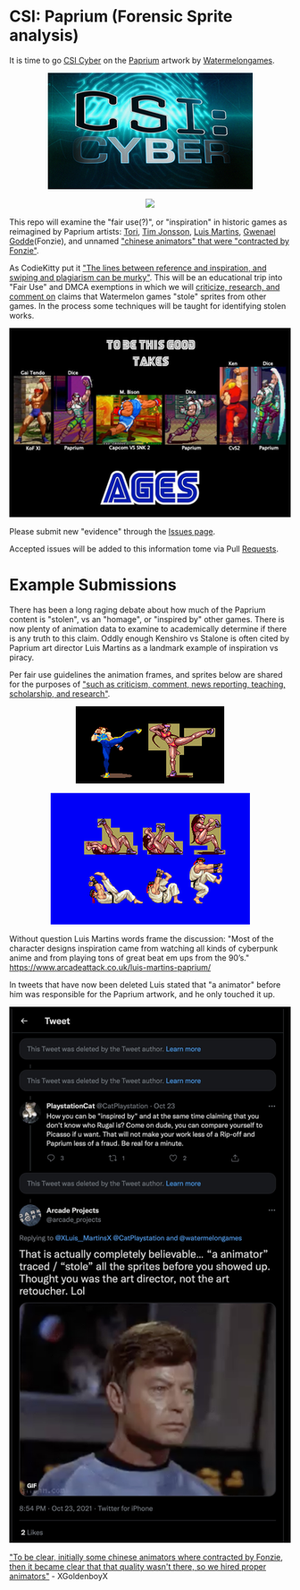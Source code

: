 # CSI: Paprium (Forensic Sprite analysis) 

It is time to go [CSI Cyber](https://twitter.com/csicyber) on the [Paprium](https://www.youtube.com/watch?v=f3CTqTzkgZQ) artwork by [Watermelongames](https://www.magicalgamefactory.com).<br>
<p align="center">
<img src="https://github.com/ArcadeHustle/CSI-Paprium/blob/main/img/CSI-Cyber-Logo.jpg">
</p>

<p align="center">
<img src="https://github.com/ArcadeHustle/CSI-Paprium/blob/main/img/inspiration3.jpg">
</p>

This repo will examine the "fair use(?)", or "inspiration" in historic games as reimagined by Paprium artists: [Tori](https://twitter.com/toribirdnosu), [Tim Jonsson](https://twitter.com/Tim__Jonsson), [Luis Martins](https://twitter.com/XLuis__MartinsX), [Gwenael Godde](https://twitter.com/watermelongames)(Fonzie), and unnamed ["chinese animators" that were "contracted by Fonzie"](https://www.sega-16.com/forum/showthread.php?35377-Paprium-The-Official-Thread-Mk-2&p=838535&viewfull=1#post838535).<br>

As CodieKitty put it ["The lines between reference and inspiration, and swiping and plagiarism can be murky"](https://codiekitty.com/MOREC/wmswiping.htm). This will be an educational trip into "Fair Use" and DMCA exemptions in which we will [criticize, research, and comment on](https://www.copyright.gov/fair-use/more-info.html) claims that Watermelon games "stole" sprites from other games. In the process some techniques will be taught for identifying stolen works.<br>

<p align="center">
<a href="https://github.com/ArcadeHustle/CSI-Paprium/blob/main/img/TakesAGES.jpg"><img src="https://github.com/ArcadeHustle/CSI-Paprium/blob/main/img/TakesAGES.jpg"></a>
</p>

Please submit new "evidence" through the [Issues page](https://github.com/ArcadeHustle/CSI-Paprium/issues).<br>

Accepted issues will be added to this information tome via Pull [Requests](https://github.com/ArcadeHustle/CSI-Paprium/pulls).<br>

# Example Submissions
There has been a long raging debate about how much of the Paprium content is "stolen", vs an "homage", or "inspired by" other games. There is now plenty of animation data to examine to academically determine if there is any truth to this claim. Oddly enough Kenshiro vs Stalone is often cited by Paprium art director Luis Martins as a landmark example of inspiration vs piracy.<br>

Per fair use guidelines the animation frames, and sprites below are shared for the purposes of ["such as criticism, comment, news reporting, teaching, scholarship, and research"](https://www.copyright.gov/fair-use/more-info.html).<br>

<p align="center">
<img src="https://github.com/ArcadeHustle/CSI-Paprium/blob/main/img/inspiration1.png">
</p>
<p align="center">
<img src="https://github.com/ArcadeHustle/CSI-Paprium/blob/main/img/inspiration2.png">
</p>

Without question Luis Martins words frame the discussion: "Most of the character designs inspiration came from watching all kinds of cyberpunk anime and from playing tons of great beat em ups from the 90’s."<br>
https://www.arcadeattack.co.uk/luis-martins-paprium/

In tweets that have now been deleted Luis stated that "a animator" before him was responsible for the Paprium artwork, and he only touched it up.<br>
<p align="center">
<img src="https://github.com/ArcadeHustle/CSI-Paprium/blob/main/img/inspiration4.jpg">
</p>

["To be clear, initially some chinese animators where contracted by Fonzie, then it became clear that that quality wasn't there, so we hired proper animators"](https://www.sega-16.com/forum/showthread.php?35377-Paprium-The-Official-Thread-Mk-2&p=838535&viewfull=1#post838535) - XGoldenboyX<br> 

